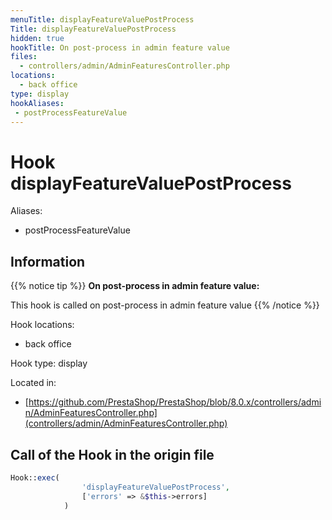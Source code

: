 ```yaml
---
menuTitle: displayFeatureValuePostProcess
Title: displayFeatureValuePostProcess
hidden: true
hookTitle: On post-process in admin feature value
files:
  - controllers/admin/AdminFeaturesController.php
locations:
  - back office
type: display
hookAliases:
 - postProcessFeatureValue
---
```


# Hook displayFeatureValuePostProcess

Aliases: 
 - postProcessFeatureValue



## Information

{{% notice tip %}}
**On post-process in admin feature value:** 

This hook is called on post-process in admin feature value
{{% /notice %}}

Hook locations: 
  - back office

Hook type: display

Located in: 
  - [https://github.com/PrestaShop/PrestaShop/blob/8.0.x/controllers/admin/AdminFeaturesController.php](controllers/admin/AdminFeaturesController.php)

## Call of the Hook in the origin file

```php
Hook::exec(
                'displayFeatureValuePostProcess',
                ['errors' => &$this->errors]
            )
```